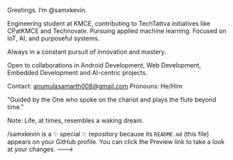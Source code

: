 Greetings. I’m @samxkevin.

Engineering student at KMCE, contributing to TechTattva initiatives like CPatKMCE and Technovate. Pursuing applied machine learning. Focused on IoT, AI, and purposeful systems.

Always in a constant pursuit of innovation and mastery.

Open to collaborations in Android Development, Web Development, Embedded Development and AI-centric projects.

Contact: anumulasamarth008@gmail.com
Pronouns: He/Him

"Guided by the One who spoke on the chariot and plays the flute beyond time."

Note: Life, at times, resembles a waking dream.

/samxkevin is a ✨ special ✨ repository because its `README.md` (this file) appears on your GitHub profile.
You can click the Preview link to take a look at your changes.
--->
